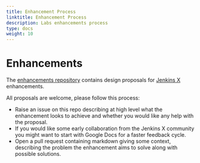 ```yaml
---
title: Enhancement Process
linktitle: Enhancement Process
description: Labs enhancements process
type: docs
weight: 10
---
```


# Enhancements

The [enhancements repository](https://github.com/jenkins-x/enhancements) contains design proposals for [Jenkins X](https://jenkins-x.io/) enhancements.

All proposals are welcome, please follow this process:

- Raise an issue on this repo describing at high level what the enhancement looks to achieve and whether you would like any help with the proposal.
- If you would like some early collaboration from the Jenkins X community you might want to start with Google Docs for a faster feedback cycle.
- Open a pull request containing markdown giving some context, describing the problem the enhancement aims to solve along with possible solutions.
